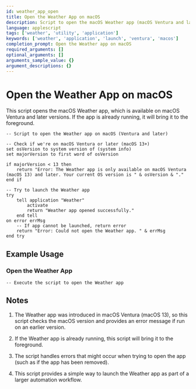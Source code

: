```yaml
---
id: weather_app_open
title: Open the Weather App on macOS
description: Script to open the macOS Weather app (macOS Ventura and later)
language: applescript
tags: ['weather', 'utility', 'application']
keywords: ['weather', 'application', 'launch', 'ventura', 'macos']
completion_prompt: Open the Weather app on macOS
required_arguments: []
optional_arguments: []
arguments_sample_value: {}
argument_descriptions: {}
---
```


# Open the Weather App on macOS

This script opens the macOS Weather app, which is available on macOS Ventura and later versions. If the app is already running, it will bring it to the foreground.

```applescript
-- Script to open the Weather app on macOS (Ventura and later)

-- Check if we're on macOS Ventura or later (macOS 13+)
set osVersion to system version of (system info)
set majorVersion to first word of osVersion

if majorVersion < 13 then
    return "Error: The Weather app is only available on macOS Ventura (macOS 13) and later. Your current OS version is " & osVersion & "."
end if

-- Try to launch the Weather app
try
    tell application "Weather"
        activate
        return "Weather app opened successfully."
    end tell
on error errMsg
    -- If app cannot be launched, return error
    return "Error: Could not open the Weather app. " & errMsg
end try
```

## Example Usage

### Open the Weather App
```applescript
-- Execute the script to open the Weather app
```

## Notes

1. The Weather app was introduced in macOS Ventura (macOS 13), so this script checks the macOS version and provides an error message if run on an earlier version.

2. If the Weather app is already running, this script will bring it to the foreground.

3. The script handles errors that might occur when trying to open the app (such as if the app has been removed).

4. This script provides a simple way to launch the Weather app as part of a larger automation workflow.